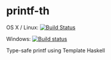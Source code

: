 # printf-th

OS X / Linux: [![Build Status](https://travis-ci.org/literate-unitb/printf-th.svg?branch=master)](https://travis-ci.org/literate-unitb/printf-th)

Windows: [![Build status](https://ci.appveyor.com/api/projects/status/i5ydbggt9inee46s?svg=true)](https://ci.appveyor.com/project/cipher1024/printf-th)

Type-safe printf using Template Haskell
